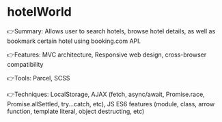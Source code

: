 # hotelWorld

👉Summary: Allows user to search hotels, browse hotel details, as well as bookmark certain hotel using booking.com API.

👉Features: MVC architecture, Responsive web design, cross-browser compatibility

👉Tools: Parcel, SCSS

👉Techniques: LocalStorage, AJAX (fetch, async/await, Promise.race, Promise.allSettled, try...catch, etc), JS ES6 features (module, class, arrow function, template literal, object destructing, etc)
